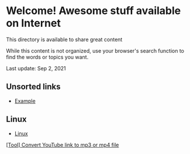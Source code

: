 # Welcome! Awesome stuff available on Internet

This directory is available to share great content

While this content is not organized, use your browser's search function to find the words or topics you want.

Last update: Sep 2, 2021

## Unsorted links
- [Example](http://www.example.com)

## Linux
- [Linux](https://www.linux.com)

[\[Tool\] Convert YouTube link to mp3 or mp4 file](https://youtube-to-mp3.org/mp3-convert/)
